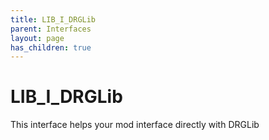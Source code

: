 ```yaml
---
title: LIB_I_DRGLib
parent: Interfaces
layout: page
has_children: true
---
```


# LIB_I_DRGLib

This interface helps your mod interface directly with DRGLib 
